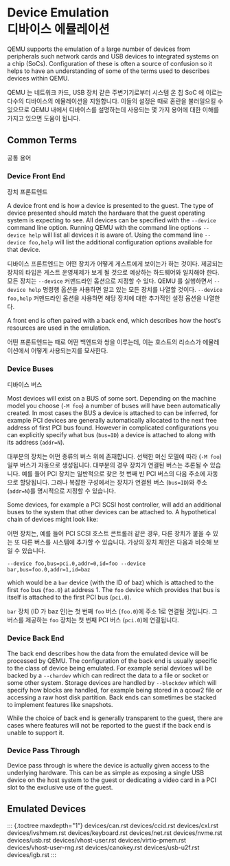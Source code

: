 # Device Emulation<br>디바이스 에뮬레이션

QEMU supports the emulation of a large number of devices from
peripherals such network cards and USB devices to integrated systems on
a chip (SoCs). Configuration of these is often a source of confusion so
it helps to have an understanding of some of the terms used to describes
devices within QEMU.

QEMU 는 네트워크 카드, USB 장치 같은 주변기기로부터 시스템 온 칩 SoC 에 이르는 다수의 디바이스의 에뮬레이션을 지원합니다. 이들의 설정은 때로 혼란을 불러일으킬 수 있으므로 QEMU 내에서 디바이스를 설명하는데 사용되는 몇 가지 용어에 대한 이해를 가지고 있으면 도움이 됩니다.

## Common Terms<br>
공통 용어

### Device Front End<br>
장치 프론트엔드

A device front end is how a device is presented to the guest. The type
of device presented should match the hardware that the guest operating
system is expecting to see. All devices can be specified with the
`--device` command line option. Running QEMU with the command line
options `--device help` will list all devices it is aware of. Using the
command line `--device foo,help` will list the additional configuration
options available for that device.

디바이스 프론트엔드는 어떤 장치가 어떻게 게스트에게 보이는가 하는 것이다. 제공되는 장치의 타입은 게스트 운영체제가 보게 될 것으로 예상하는 하드웨어와 일치해야 한다. 모든 장치는 `--device` 커맨드라인 옵션으로 지정할 수 있다. QEMU 를 실행하면서 `--device help` 명령행 옵션을 사용하면 알고 있는 모든 장치를 나열할 것이다. `--device foo,help` 커맨드라인 옵션을 사용하면 해당 장치에 대한 추가적인 설정 옵션을 나열한다.

A front end is often paired with a back end, which describes how the
host\'s resources are used in the emulation.

어떤 프론트엔드는 때로 어떤 백엔드와 쌍을 이루는데, 이는 호스트의 리소스가 에뮬레이션에서 어떻게 사용되는지를 묘사한다.

### Device Buses<br>
디바이스 버스

Most devices will exist on a BUS of some sort. Depending on the machine
model you choose (`-M foo`) a number of buses will have been
automatically created. In most cases the BUS a device is attached to can
be inferred, for example PCI devices are generally automatically
allocated to the next free address of first PCI bus found. However in
complicated configurations you can explicitly specify what bus
(`bus=ID`) a device is attached to along with its address (`addr=N`).

대부분의 장치는 어떤 종류의 버스 위에 존재합니다. 선택한 머신 모델에 따라 (`-M foo`) 일부 버스가 자동으로 생성됩니다. 대부분의 경우 장치가 연결된 버스는 추론될 수 있습니다. 예를 들어 PCI 장치는 일반적으로 찾은 첫 번째 빈 PCI 버스의 다음 주소에 자동으로 할당됩니다. 그러나 복잡한 구성에서는 장치가 연결된 버스 (`bus=ID`)와 주소 (`addr=N`)를 명시적으로 지정할 수 있습니다.

Some devices, for example a PCI SCSI host controller, will add an
additional buses to the system that other devices can be attached to. A
hypothetical chain of devices might look like:

어떤 장치는, 예를 들어 PCI SCSI 호스트 콘트롤러 같은 경우, 다른 장치가 붙을 수 있는 또 다른 버스를 시스템에 추가할 수 있습니다. 가상의 장치 체인은 다음과 비슷해 보일 수 있습니다.

```
--device foo,bus=pci.0,addr=0,id=foo --device bar,bus=foo.0,addr=1,id=baz
```

which would be a `bar` device (with the ID of baz) which is attached to
the first `foo` bus (`foo.0`) at address 1. The `foo` device which provides
that bus is itself is attached to the first PCI bus (`pci.0`).

`bar` 장치 (ID 가 baz 인)는 첫 번째 `foo` 버스 (`foo.0`)에 주소 1로 연결될 것입니다. 그 버스를 제공하는 `foo` 장치는 첫 번째 PCI 버스 (`pci.0`)에 연결됩니다.

### Device Back End

The back end describes how the data from the emulated device will be
processed by QEMU. The configuration of the back end is usually specific
to the class of device being emulated. For example serial devices will
be backed by a `--chardev` which can redirect the data to a file or
socket or some other system. Storage devices are handled by `--blockdev`
which will specify how blocks are handled, for example being stored in a
qcow2 file or accessing a raw host disk partition. Back ends can
sometimes be stacked to implement features like snapshots.

While the choice of back end is generally transparent to the guest,
there are cases where features will not be reported to the guest if the
back end is unable to support it.

### Device Pass Through

Device pass through is where the device is actually given access to the
underlying hardware. This can be as simple as exposing a single USB
device on the host system to the guest or dedicating a video card in a
PCI slot to the exclusive use of the guest.

## Emulated Devices

::: {.toctree maxdepth="1"}
devices/can.rst
devices/ccid.rst
devices/cxl.rst
devices/ivshmem.rst
devices/keyboard.rst
devices/net.rst
devices/nvme.rst
devices/usb.rst
devices/vhost-user.rst
devices/virtio-pmem.rst
devices/vhost-user-rng.rst
devices/canokey.rst
devices/usb-u2f.rst
devices/igb.rst
:::
